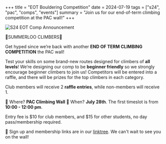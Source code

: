 +++
title = "EOT Bouldering Competition"
date = 2024-07-19
tags = ["s24", "pac", "comps", "events"]
summary = "Join us for our end-of-term climbing competition at the PAC wall!"
+++

![S24 EOT Comp Announcement](/posters/S24_eot_comp_poster_head.png)

🚨SUMMERLOO CLIMBERS🚨

Get hyped since we’re back with another **END OF TERM CLIMBING COMPETITION** the PAC wall!

Test your skills on some brand-new routes designed for climbers of **all levels**! We’re designing our comp to be **beginner friendly** so we strongly encourage beginner climbers to join us! Competitors will be entered into a raffle, and there will be prizes for the top climbers in each category.

Club members will receive 2 **raffle entries**, while non-members will receive 1.

📍 Where? **PAC Climbing Wall**
📆 When? **July 28th**. The first timeslot is from **10:00 - 12:00 pm**.

Entry fee is $10 for club members, and $15 for other students, no day pass/membership required.

🔗 Sign up and membership links are in our [linktree](https://wloo.cc/links "linktree"). We can't wait to see you on the wall!
